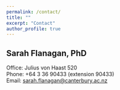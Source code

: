 ```yaml
---
permalink: /contact/
title: ""
excerpt: "Contact"
author_profile: true
---
```


## Sarah Flanagan, PhD

Office: Julius von Haast 520  
Phone: +64 3 36 90433 (extension 90433)  
Email: sarah.flanagan@canterbury.ac.nz  
